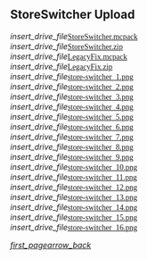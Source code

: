 ## StoreSwitcher Upload
<div class="filedownload"><i class="material-icons">insert_drive_file</i><a href="./StoreSwitcher.mcpack" style="font-family: Mojangles">StoreSwitcher.mcpack</a></div>
<div class="filedownload"><i class="material-icons">insert_drive_file</i><a href="./StoreSwitcher.zip" style="font-family: Mojangles">StoreSwitcher.zip</a></div>
<div class="filedownload"><i class="material-icons">insert_drive_file</i><a href="./LegacyFix.mcpack" style="font-family: Mojangles">LegacyFix.mcpack</a></div>
<div class="filedownload"><i class="material-icons">insert_drive_file</i><a href="./LegacyFix.zip" style="font-family: Mojangles">LegacyFix.zip</a></div>
<div class="filedownload"><i class="material-icons">insert_drive_file</i><a href="./store-switcher_1.png" style="font-family: Mojangles">store-switcher_1.png</a></div>
<div class="filedownload"><i class="material-icons">insert_drive_file</i><a href="./store-switcher_2.png" style="font-family: Mojangles">store-switcher_2.png</a></div>
<div class="filedownload"><i class="material-icons">insert_drive_file</i><a href="./store-switcher_3.png" style="font-family: Mojangles">store-switcher_3.png</a></div>
<div class="filedownload"><i class="material-icons">insert_drive_file</i><a href="./store-switcher_4.png" style="font-family: Mojangles">store-switcher_4.png</a></div>
<div class="filedownload"><i class="material-icons">insert_drive_file</i><a href="./store-switcher_5.png" style="font-family: Mojangles">store-switcher_5.png</a></div>
<div class="filedownload"><i class="material-icons">insert_drive_file</i><a href="./store-switcher_6.png" style="font-family: Mojangles">store-switcher_6.png</a></div>
<div class="filedownload"><i class="material-icons">insert_drive_file</i><a href="./store-switcher_7.png" style="font-family: Mojangles">store-switcher_7.png</a></div>
<div class="filedownload"><i class="material-icons">insert_drive_file</i><a href="./store-switcher_8.png" style="font-family: Mojangles">store-switcher_8.png</a></div>
<div class="filedownload"><i class="material-icons">insert_drive_file</i><a href="./store-switcher_9.png" style="font-family: Mojangles">store-switcher_9.png</a></div>
<div class="filedownload"><i class="material-icons">insert_drive_file</i><a href="./store-switcher_10.png" style="font-family: Mojangles">store-switcher_10.png</a></div>
<div class="filedownload"><i class="material-icons">insert_drive_file</i><a href="./store-switcher_11.png" style="font-family: Mojangles">store-switcher_11.png</a></div>
<div class="filedownload"><i class="material-icons">insert_drive_file</i><a href="./store-switcher_12.png" style="font-family: Mojangles">store-switcher_12.png</a></div>
<div class="filedownload"><i class="material-icons">insert_drive_file</i><a href="./store-switcher_13.png" style="font-family: Mojangles">store-switcher_13.png</a></div>
<div class="filedownload"><i class="material-icons">insert_drive_file</i><a href="./store-switcher_14.png" style="font-family: Mojangles">store-switcher_14.png</a></div>
<div class="filedownload"><i class="material-icons">insert_drive_file</i><a href="./store-switcher_15.png" style="font-family: Mojangles">store-switcher_15.png</a></div>
<div class="filedownload"><i class="material-icons">insert_drive_file</i><a href="./store-switcher_16.png" style="font-family: Mojangles">store-switcher_16.png</a></div>

<element><div class="navigation"><a></a><a href="/"><i class="material-icons navigate">first_page</i></a><a href="../"><i class="material-icons navigate">arrow_back</i></a></div></element>
<head><style>blockquote>h5 { line-height:0!important } </style></head>
